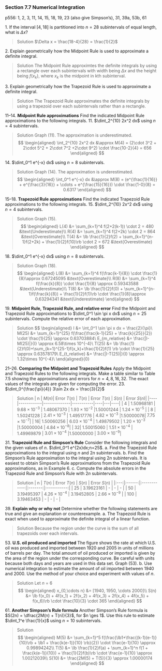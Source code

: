 ### Section 7.7 Numerical Integration
p556: 1, 2, 3, 11, 14, 15, 18, 19, 23 (also give Simpson’s), 31, 39a, 53b, 61

1\. If the interval $[4, 18]$ is partitioned into $n = 28$ subintervals of equal length, what is $\Delta x$?
>Solution
$\Delta x = \frac{18-4}{28} = \frac{1}{2}$

2\. Explain geometrically how the Midpoint Rule is used to approximate a definite integral.
>Solution
The Midpoint Rule approximtes the definite integrals by using a rectangle over each subintervals with width being $\Delta x$ and the height being $f(x_k)$, where $x_k$ is the midpoint in kth subinterval.

3\. Explain geometrically how the Trapezoid Rule is used to approximate a definite integral.
>Solution
The Trapezoid Rule approximates the definite integrals by using a trapezoid over each subintervals rather than a rectangle.

11–14\. **Midpoint Rule approximations** Find the indicated Midpoint Rule approximations to the following integrals.
11\. $\dint_2^{10} 2x^2 dx$ using $n=4$ subintervals.
>Solution
Graph (11). The approximation is underestimated.
$$
\begin{aligned}
\int_2^{10} 2x^2 dx &\approx M(4) = (2\cdot 3^2 + 2\cdot 5^2 + 2\cdot 7^2 +2\cdot 9^2) \cdot \frac{10-2}{4} = 656
\end{aligned}
$$

14\. $\dint_0^1 e^{-x} dx$ using $n=8$ subintervals.
>Solution
Graph (14). The approximation is underestimated.
$$
\begin{aligned}
\int_0^1 e^{-x} dx &\approx M(8) = (e^{\frac{1}{16}} + e^{\frac{3}{16}} + \cdots + e^{\frac{15}{16}}) \cdot \frac{1-0}{8} = 0.6317
\end{aligned}
$$

15–18\. **Trapezoid Rule approximations** Find the indicated Trapezoid Rule approximations to the following integrals.
15\. $\dint_2^{10} 2x^2 dx$ using $n=4$ subintervals.
>Solution
Graph (15).
$$
\begin{aligned}
L(4) &= \sum_{k=1}^4 f(2+2(k-1)) \cdot 2 = 480 &\text{Underestimate}\\
R(4) &= \sum_{k=1}^4 f(2+2k) \cdot 2 = 864 &\text{Overestimate}\\
T(4) &= \lb \frac{1}{2}f(2) + \sum_{k=1}^{n-1}f(2+2k) + \frac{1}{2}f(10)\rb \cdot 2 = 672 &\text{Overestimate}
\end{aligned}
$$

18\. $\dint_0^1 e^{-x} dx$ using $n=8$ subintervals.
>Solution
Graph (18).
$$
\begin{aligned}
L(8) &= \sum_{k=1}^4 f(\frac{k-1}{8}) \cdot \frac{1}{8}\approx 0.67245095 &\text{Overestimate}\\
R(8) &= \sum_{k=1}^4 f(\frac{k}{8}) \cdot \frac{1}{8} \approx 0.59343588 &\text{Underestimate}\\
T(8) &= \lb \frac{1}{2}f(0) + \sum_{k=1}^{n-1}f(\frac{k}{8}) + \frac{1}{2}f(1)\rb \cdot \frac{1}{8}\approx 0.63294341 &\text{Underestimate}
\end{aligned}
$$

19\. **Midpoint Rule, Trapezoid Rule, and relative error** Find the Midpoint and Trapezoid Rule approximations to $\dint_0^1 \sin \pi x dx$ using $n=25$ subintervals. Compute the relative error of each approximation.
>Solution
$$
\begin{aligned}
I &= \int_0^1 \sin \pi x dx = \frac{2}{\pi}\\
M(25) &= \sum_{k=1}^{25} f(\frac{\frac{k-1}{25} + \frac{k}{25}}{2}) \cdot \frac{1}{25} \approx 0.63703884\\
E_{m\_relative} &= \frac{|I-M(25)|}{I} \approx 6.58\times 10^{-4}\\
T(25) &= \lb \frac{1}{2}f(0)+\sum_{k=1}^{25-1}f(x_k)+\frac{1}{2}f(1) \rb \cdot \frac{1}{25} \approx 0.63578179\\
E_{t\_relative} &= \frac{|I-T(25)|}{I} \approx 1.32\times 10^{-4}\\
\end{aligned}{0}

21–26\. **Comparing the Midpoint and Trapezoid Rules** Apply the Midpoint and Trapezoid Rules to the following integrals. Make a table similar to Table 7.5 showing the approximations and errors for $n = 4, 8, 16, 32$. The exact values of the integrals are given for computing the error.
23\. $\dint_0^{\frac{\pi}{4}} 3\sin 2x dx = \frac{3}{2}$
>Solution
| n | $M(n)$| Error $T(n)$ | $T(n)$ | Error $T(n)$ | $S(n)$ | Error $S(n)$|
|----|------------|--------------|-----------|----|---|----|
| 4 | 1.50968181 | $9.68 \times 10^{-3}$ | 1.48067370 | $1.93 \times 10^{-2}$ |1.50001244 | $1.24\times 10^{-5}$ |
| 8 | 1.50241228 | $2.41 \times 10^{-3}$ | 1.49517776 | $4.82 \times 10^{-3}$ |1.50000078| $7.75 \times 10^{-7}$|
| 16| 1.50060256 | $6.03 \times 10^{-4}$ | 1.49879502 | $1.20 \times 10^{-3}$ |1.50000004 | $4.84\times 10^{-8}$|
| 32| 1.50015060 | $1.51 \times 10^{-4}$ | 1.49969879 | $3.01 \times 10^{-4}$ |1.50000000 | $3.00 \times 10^{-9}$|

31\. **Trapezoid Rule and Simpson’s Rule** Consider the following integrals and the given values of $n$.
$\dint_0^1 e^{2x}dx;n=25$.
a. Find the Trapezoid Rule approximations to the integral using $n$ and $2n$ subintervals.
b. Find the Simpson’s Rule approximation to the integral using $2n$ subintervals. It is easiest to obtain Simpson’s Rule approximations from the Trapezoid Rule approximations, as in Example 6.
c. Compute the absolute errors in the Trapezoid Rule and Simpson’s Rule with $2n$ subintervals.
>Solution
| n   | $T(n)$ | Error $T(n)$ | $S(n)$ | Error $S(n)$ |
|:---:|:------:|:------------:|:-------:|:-----------:|
| 25  | 3.19623161 | - | - | - |
| 50  | 3.19495397 | $4.26 \times 10^{-4}$ | 3.19452805 | $2.66 \times 10^{-9}$ |
| 100 | 3.19463453 | - | - | - |

39\. **Explain why or why not** Determine whether the following statements are true and give an explanation or counterexample.
a. The Trapezoid Rule is exact when used to approximate the definite integral of a linear function.
>Solution
Because the region under the curve is the sum of all trapezoids over each intervals.

53\. **U.S. oil produced and imported** The figure shows the rate at which U.S. oil was produced and imported between 1920 and 2005 in units of millions of barrels per day. The total amount of oil produced or imported is given by the area of the region under the corresponding curve. Be careful with units because both days and years are used in this data set. Graph (53).
b. Use numerical integration to estimate the amount of oil imported between 1940 and 2000. Use the method of your choice and experiment with values of $n$.
>Solution
Let $n$ = 6
$$
\begin{aligned}
x_{0,\cdots n} &= [1940, 1950, \cdots 2000]\\
S(n) &= \lb f(x_0) + 4f(x_1) + 2f(x_2) + 4f(x_3) + 2f(x_4) + 4f(x_5) + f(x_6)\rb \cdot \frac{10}{3} \cdot 365
\end{aligned}
$$

61\. **Another Simpson’s Rule formula** Another Simpson’s Rule formula is $S(2n) = \dfrac{2M(n) + T(n)}{3}$, for $n \ges 1$. Use this rule to estimate $\dint_1^e \frac{1}{x}$ using $n=10$ subintervals.
>Solution
$$
\begin{aligned}
M(5) &= \sum_{k=1}^5 f(\frac{\lb1+\frac{(k-1)(e-1)}{10}\rb + \lb1 + \frac{k(e-1)}{10} \rb}{2}) \cdot \frac{e-1}{10} \approx 0.99894242\\
T(5) &= \lb \frac{1}{2}f(a) + \sum_{k=1}^n f(1 + \frac{k(e-1)}{10}) + \frac{1}{2}f(b)\rb \cdot \frac{e-1}{10} \approx 1.00212039\\
S(10) &= \frac{2M(5) + T(5)}{3} \approx 1.00000174
\end{aligned}
$$
